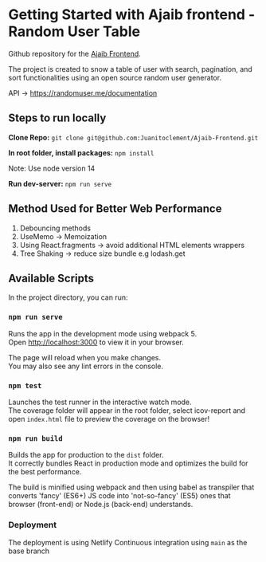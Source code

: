 # Getting Started with Ajaib frontend - Random User Table

Github repository for the [Ajaib Frontend](https://github.com/Juanitoclement/Ajaib-Frontend).

The project is created to snow a table of user with search, pagination, and sort functionalities using an open source random user generator.

API -> https://randomuser.me/documentation

## Steps to run locally

**Clone Repo:**
`git clone git@github.com:Juanitoclement/Ajaib-Frontend.git`

**In root folder, install packages:**
`npm install`

Note: Use node version 14

**Run dev-server:**
`npm run serve`

## Method Used for Better Web Performance
1. Debouncing methods
2. UseMemo -> Memoization
3. Using React.fragments -> avoid additional HTML elements wrappers
4. Tree Shaking -> reduce size bundle e.g lodash.get

## Available Scripts

In the project directory, you can run:

### `npm run serve`

Runs the app in the development mode using webpack 5.\
Open [http://localhost:3000](http://localhost:3000) to view it in your browser.

The page will reload when you make changes.\
You may also see any lint errors in the console.

### `npm test`

Launches the test runner in the interactive watch mode.\
The coverage folder will appear in the root folder, select icov-report and open `index.html` file to preview the coverage on the browser!

### `npm run build`

Builds the app for production to the `dist` folder.\
It correctly bundles React in production mode and optimizes the build for the best performance.

The build is minified using webpack and then using babel as transpiler that converts 'fancy' (ES6+) JS code into 'not-so-fancy' (ES5) ones that browser (front-end) or Node.js (back-end) understands.

### Deployment

The deployment is using Netlify Continuous integration using `main` as the base branch

